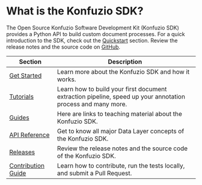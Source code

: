 # What is the Konfuzio SDK?

The Open Source Konfuzio Software Development Kit (Konfuzio SDK) provides a Python API to build custom document processes. For a quick introduction to the SDK, check out the [Quickstart](https://dev.konfuzio.com/sdk/home/index.html) section. Review the release notes and the source code on [GitHub](https://github.com/konfuzio-ai/konfuzio-sdk/releases).

| Section                                        | Description                                                                                                 |
|------------------------------------------------|-------------------------------------------------------------------------------------------------------------|
| [Get Started](examples/index.html#install-sdk) | Learn more about the Konfuzio SDK and how it works.                                                         |
| [Tutorials](examples/index.html#tutorials)     | Learn how to build your first document extraction pipeline, speed up your annotation process and many more. |
| [Guides](guides.html)                          | Here are links to teaching material about the Konfuzio SDK.                                                 |
| [API Reference](sourcecode.html)               | Get to know all major Data Layer concepts of the Konfuzio SDK.                                              |
| [Releases](releases.html)                      | Review the release notes and the source code of the Konfuzio SDK.                                           |
| [Contribution Guide](contribution.html)        | Learn how to contribute, run the tests locally, and submit a Pull Request.                                  |
